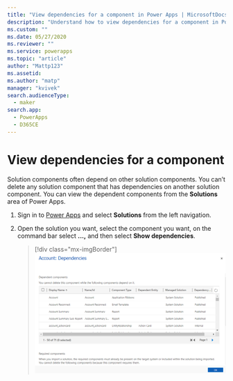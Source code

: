 ```yaml
---
title: "View dependencies for a component in Power Apps | MicrosoftDocs"
description: "Understand how to view dependencies for a component in Power Apps"
ms.custom: ""
ms.date: 05/27/2020
ms.reviewer: ""
ms.service: powerapps
ms.topic: "article"
author: "Mattp123"
ms.assetid: 
ms.author: "matp"
manager: "kvivek"
search.audienceType: 
  - maker
search.app: 
  - PowerApps
  - D365CE
---
```


# View dependencies for a component
Solution components often depend on other solution components. You can’t delete any solution component that has dependencies on another solution component. You can view the dependent components from the **Solutions** area of Power Apps.  


1. Sign in to [Power Apps](https://make.powerapps.com/?utm_source=padocs&utm_medium=linkinadoc&utm_campaign=referralsfromdoc) and select **Solutions** from the left navigation. 
2. Open the solution you want, select the component you want, on the command bar select **...,** and then select **Show dependencies**. 

   > [!div class="mx-imgBorder"] 
   > ![Component dependency for the account entity](media/component-dependencies-account.png)